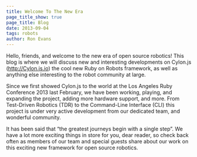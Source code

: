 ```yaml
---
title: Welcome To The New Era
page_title_show: true
page_title: Blog
date: 2013-09-04
tags: robots
author: Ron Evans
---
```


Hello, friends, and welcome to the new era of open source robotics! This blog is where we will discuss new and interesting developments on Cylon.js (<a href="http://Cylon.js.io" target="blank">http://Cylon.js.io</a>) the cool new Ruby on Robots framework, as well as anything else interesting to the robot community at large.

Since we first showed Cylon.js to the world at the Los Angeles Ruby Conference 2013 last February, we have been working, playing, and expanding the project, adding more hardware support, and more. From Test-Driven Robotics (TDR) to the Command-Line Interface (CLI) this project is under very active development from our dedicated team, and wonderful community.

It has been said that “the greatest journeys begin with a single step”. We have a lot more exciting things in store for you, dear reader, so check back often as members of our team and special guests share about our work on this exciting new framework for open source robotics. 

